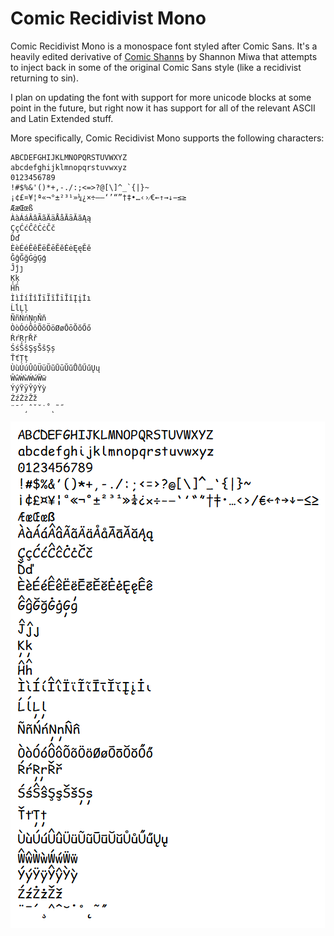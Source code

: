 # Comic Recidivist Mono

Comic Recidivist Mono is a monospace font styled after Comic Sans. It's a heavily edited derivative of [Comic Shanns](https://github.com/shannpersand/comic-shanns) by Shannon Miwa that attempts to inject back in some of the original Comic Sans style (like a recidivist returning to sin).

I plan on updating the font with support for more unicode blocks at some point in the future, but right now it has support for all of the relevant ASCII and Latin Extended stuff.

More specifically, Comic Recidivist Mono supports the following characters:

```
ABCDEFGHIJKLMNOPQRSTUVWXYZ
abcdefghijklmnopqrstuvwxyz
0123456789
!#$%&'()*+,-./:;<=>?@[\]^_`{|}~
¡¢£¤¥¦ª«¬°±²³¹»¼¿×÷–—‘’“”†‡•…‹›⁄€←↑→↓−≤≥
ÆæŒœß
ÀàÁáÂâÃãÄäÅåĀāĂăĄą
ÇçĆćĈĉĊċČč
Ďď
ÈèÉéÊêËëĒēĔĕĖėĘęĚě
ĜĝĞğĠġĢģ
Ĵĵȷ
Ķķ
Ĥĥ
ÌìÍíÎîÏïĨĩĪīĬĭĮįİı
ĹĺĻļ
ÑñŃńŅņŇň
ÒòÓóÔôÕõÖöØøŌōŎŏŐő
ŔŕŖŗŘř
ŚśŜŝŞşŠšȘș
ŤťȚț
ÙùÚúÛûÜüŨũŪūŬŭŮůŰűŲų
ŴŵẀẁẂẃẄẅ
ÝýŸÿŶŷỲỳ
ŹźŻżŽž
¨¯´¸ˆˇ˘˙˚˛˜˝
```

![Examples](examples/characters-1.0.png)

